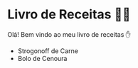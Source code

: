 # Livro de Receitas :woman_cook:

Olá! Bem vindo ao meu livro de receitas :hand:

- Strogonoff de Carne
- Bolo de Cenoura
